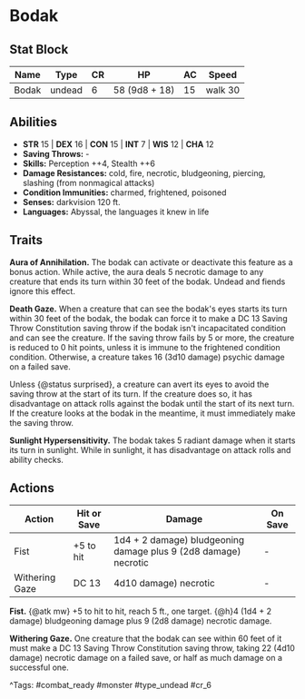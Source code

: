# Bodak

## Stat Block

| Name | Type | CR | HP | AC | Speed |
|------|------|----|----|----|-------|
| Bodak | undead | 6 | 58 (9d8 + 18) | 15 | walk 30 |

## Abilities

- **STR** 15 | **DEX** 16 | **CON** 15 | **INT** 7 | **WIS** 12 | **CHA** 12
- **Saving Throws:** -  
- **Skills:** Perception ++4, Stealth ++6  
- **Damage Resistances:** cold, fire, necrotic, bludgeoning, piercing, slashing (from nonmagical attacks)  
- **Condition Immunities:** charmed, frightened, poisoned  
- **Senses:** darkvision 120 ft.  
- **Languages:** Abyssal, the languages it knew in life

## Traits

**Aura of Annihilation.** The bodak can activate or deactivate this feature as a bonus action. While active, the aura deals 5 necrotic damage to any creature that ends its turn within 30 feet of the bodak. Undead and fiends ignore this effect.

**Death Gaze.** When a creature that can see the bodak's eyes starts its turn within 30 feet of the bodak, the bodak can force it to make a DC 13 Saving Throw Constitution saving throw if the bodak isn't incapacitated condition and can see the creature. If the saving throw fails by 5 or more, the creature is reduced to 0 hit points, unless it is immune to the frightened condition condition. Otherwise, a creature takes 16 (3d10 damage) psychic damage on a failed save.

Unless {@status surprised}, a creature can avert its eyes to avoid the saving throw at the start of its turn. If the creature does so, it has disadvantage on attack rolls against the bodak until the start of its next turn. If the creature looks at the bodak in the meantime, it must immediately make the saving throw.

**Sunlight Hypersensitivity.** The bodak takes 5 radiant damage when it starts its turn in sunlight. While in sunlight, it has disadvantage on attack rolls and ability checks.


## Actions

| Action | Hit or Save | Damage | On Save |
|--------|--------------|--------|----------|
| Fist | +5 to hit | 1d4 + 2 damage) bludgeoning damage plus 9 (2d8 damage) necrotic | - |
| Withering Gaze | DC 13 | 4d10 damage) necrotic | - |

**Fist.** {@atk mw} +5 to hit to hit, reach 5 ft., one target. {@h}4 (1d4 + 2 damage) bludgeoning damage plus 9 (2d8 damage) necrotic damage.

**Withering Gaze.** One creature that the bodak can see within 60 feet of it must make a DC 13 Saving Throw Constitution saving throw, taking 22 (4d10 damage) necrotic damage on a failed save, or half as much damage on a successful one.


^Tags: #combat_ready #monster #type_undead #cr_6